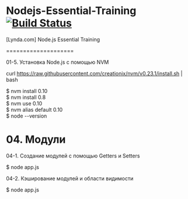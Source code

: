 # Nodejs-Essential-Training [![Build Status](https://travis-ci.org/marley-nodejs/Nodejs-Essential-Training.svg?branch=master)](https://travis-ci.org/marley-nodejs/Nodejs-Essential-Training)
[Lynda.com] Node.js Essential Training


====================



01-5. Установка Node.js с помощью NVM

curl https://raw.githubusercontent.com/creationix/nvm/v0.23.1/install.sh | bash  

$ nvm install 0.10  
$ nvm install 0.8  
$ nvm use 0.10  
$ nvm alias default 0.10  
$ node --version


# 04. Модули

04-1. Создание модулей с помощью Getters и Setters

$ node app.js


04-2. Кэширование модулей и области видимости  

$ node app.js  
